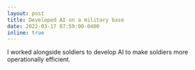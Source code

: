 ```yaml
---
layout: post
title: Developed AI on a military base
date: 2022-03-17 07:59:00-0400
inline: true
---
```


I worked alongside soldiers to develop AI to make soldiers more operationally efficient. 
